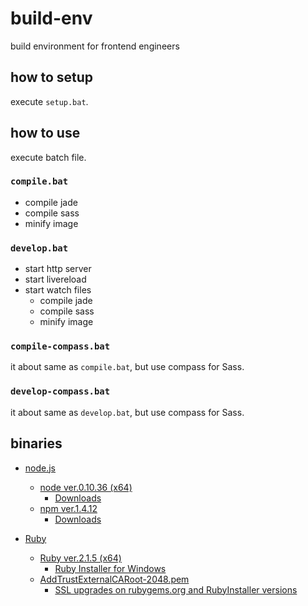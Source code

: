 # build-env

build environment for frontend engineers

## how to setup

execute `setup.bat`.

## how to use

execute batch file.

### `compile.bat`

- compile jade
- compile sass
- minify image

### `develop.bat`

- start http server
- start livereload
- start watch files
  - compile jade
  - compile sass
  - minify image

### `compile-compass.bat`

it about same as `compile.bat`, but use compass for Sass.

### `develop-compass.bat`

it about same as `develop.bat`, but use compass for Sass.

## binaries

- [node.js](http://nodejs.org/)
  - [node ver.0.10.36 (x64)](http://nodejs.org/dist/v0.10.36/x64/node.exe)
    - [Downloads](http://nodejs.org/download/)
  - [npm ver.1.4.12](http://nodejs.org/dist/npm/npm-1.4.12.zip)
    - [Downloads](http://nodejs.org/download/)

- [Ruby](https://www.ruby-lang.org/)
  - [Ruby ver.2.1.5 (x64)](http://dl.bintray.com/oneclick/rubyinstaller/ruby-2.1.5-x64-mingw32.7z?direct)
    - [Ruby Installer for Windows](http://rubyinstaller.org/)
  - [AddTrustExternalCARoot-2048.pem](https://raw.githubusercontent.com/rubygems/rubygems/master/lib/rubygems/ssl_certs/AddTrustExternalCARoot-2048.pem)
    - [SSL upgrades on rubygems.org and RubyInstaller versions](https://gist.github.com/luislavena/f064211759ee0f806c88)
